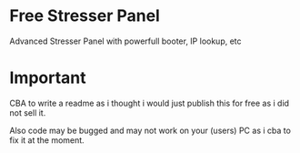 # Free Stresser Panel
 Advanced Stresser Panel with powerfull booter, IP lookup, etc
 
 # Important
 
CBA to write a readme as i thought i would just publish this for free as i did not sell it.

Also code may be bugged and may not work on your (users) PC as i cba to fix it at the moment.
